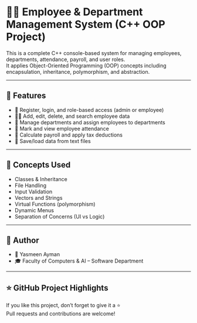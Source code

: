 # 👩‍💻 Employee & Department Management System (C++ OOP Project)

This is a complete C++ console-based system for managing employees, departments, attendance, payroll, and user roles.  
It applies Object-Oriented Programming (OOP) concepts including encapsulation, inheritance, polymorphism, and abstraction.

---

## 📌 Features

- 👥 Register, login, and role-based access (admin or employee)
- 🧑‍💼 Add, edit, delete, and search employee data
- 🏢 Manage departments and assign employees to departments
- 📅 Mark and view employee attendance
- 💸 Calculate payroll and apply tax deductions
- 💾 Save/load data from text files

---

## 🧠 Concepts Used

- Classes & Inheritance
- File Handling 
- Input Validation
- Vectors and Strings
- Virtual Functions (polymorphism)
- Dynamic Menus
- Separation of Concerns (UI vs Logic)

---


## 🤖 Author

- 👩 Yasmeen Ayman  
- 🎓 Faculty of Computers & AI – Software Department  
---

## ⭐️ GitHub Project Highlights

If you like this project, don’t forget to give it a ⭐️  
Pull requests and contributions are welcome!
